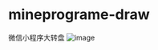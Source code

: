 # mineprograme-draw
微信小程序大转盘
![image](https://user-images.githubusercontent.com/6357885/147197820-0eca2969-0f21-4484-913b-47de1f7368d9.png)
